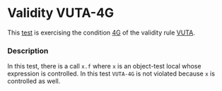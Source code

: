 # Validity VUTA-4G

This [test](.) is exercising the condition [4G](../Readme.md) of the validity rule [VUTA](../../vuta/Readme.md).

### Description

In this test, there is a call `x.f` where `x` is an object-test local whose expression is controlled. In this test `VUTA-4G` is not violated because `x` is controlled as well.

